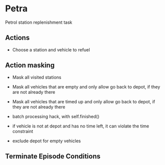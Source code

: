 # Petra
Petrol station replenishment task

## Actions
- Choose a station and vehicle to refuel

## Action masking
- Mask all visited stations
- Mask all vehicles that are empty and only allow go back to depot, if they are not already there
- Mask all vehicles that are timed up and only allow go back to depot, if they are not already there

- batch processing hack, with self.finished()
- if vehicle is not at depot and has no time left, it can violate the time constraint
- exclude depot for empty vehicles

## Terminate Episode Conditions